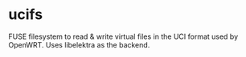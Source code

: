 # ucifs
FUSE filesystem to read &amp; write virtual files in the UCI format used by OpenWRT. Uses libelektra as the backend.
